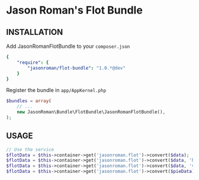 Jason Roman's Flot Bundle
==============

## INSTALLATION

Add JasonRomanFlotBundle to your `composer.json`

```yaml
{
    "require": {
        "jasonroman/flot-bundle": "1.0.*@dev"
    }
}
```

Register the bundle in ``app/AppKernel.php``

```php
$bundles = array(
    // ...
    new JasonRoman\Bundle\FlotBundle\JasonRomanFlotBundle(),
);
```

## USAGE

```php
// Use the service
$flotData = $this->container->get('jasonroman.flot')->convert($data);
$flotData = $this->container->get('jasonroman.flot')->convert($data, 'horizontal');
$flotData = $this->container->get('jasonroman.flot')->convert($data, 'vertical', $datetime = true);
$flotData = $this->container->get('jasonroman.flot')->convert($pieData);

```
